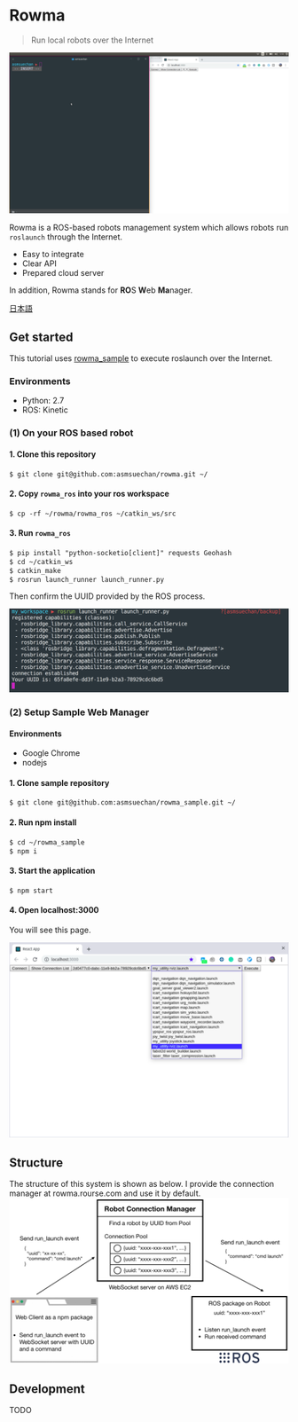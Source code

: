 # Rowma
> Run local robots over the Internet

![gifimg](/doc/images/overview.gif)

Rowma is a ROS-based robots management system which allows robots run `roslaunch` through the Internet.

* Easy to integrate
* Clear API
* Prepared cloud server

In addition, Rowma stands for **RO**S **W**eb **Ma**nager.

[日本語](/doc/README.ja.md)

## Get started
This tutorial uses [rowma_sample](https://github.com/asmsuechan/rowma_sample) to execute roslaunch over the Internet.

### Environments
* Python: 2.7
* ROS: Kinetic

### (1) On your ROS based robot
#### 1. Clone this repository
```
$ git clone git@github.com:asmsuechan/rowma.git ~/
```

#### 2. Copy `rowma_ros` into your ros workspace

```
$ cp -rf ~/rowma/rowma_ros ~/catkin_ws/src
```

#### 3. Run `rowma_ros`
```
$ pip install "python-socketio[client]" requests Geohash
$ cd ~/catkin_ws
$ catkin_make
$ rosrun launch_runner launch_runner.py
```

Then confirm the UUID provided by the ROS process.

![img1](/doc/images/rosrun.png)

### (2) Setup Sample Web Manager
#### Environments
* Google Chrome
* nodejs

#### 1. Clone sample repository
```
$ git clone git@github.com:asmsuechan/rowma_sample.git ~/
```

#### 2. Run npm install
```
$ cd ~/rowma_sample
$ npm i
```

#### 3. Start the application
```
$ npm start
```

#### 4. Open localhost:3000
You will see this page.

![img2](/doc/images/sample-application.png)

## Structure
The structure of this system is shown as below. I provide the connection manager at rowma.rourse.com and use it by default.
![img3](/doc/images/execute-command.png)

## Development
TODO
